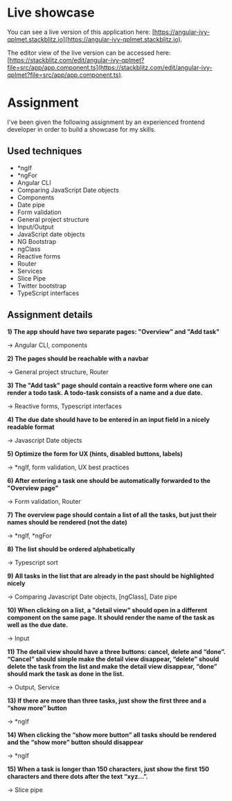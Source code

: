 # Live showcase

You can see a live version of this application here: [https://angular-ivy-qplmet.stackblitz.io](https://angular-ivy-qplmet.stackblitz.io).

The editor view of the live version can be accessed here: [https://stackblitz.com/edit/angular-ivy-qplmet?file=src/app/app.component.ts](https://stackblitz.com/edit/angular-ivy-qplmet?file=src/app/app.component.ts).

# Assignment

I've been given the following assignment by an experienced frontend developer in order to build a showcase for my skills.

## Used techniques

- \*ngIf
- \*ngFor
- Angular CLI
- Comparing JavaScript Date objects
- Components
- Date pipe
- Form validation
- General project structure
- Input/Output
- JavaScript date objects
- NG Bootstrap
- ngClass
- Reactive forms
- Router
- Services
- Slice Pipe
- Twitter bootstrap
- TypeScript interfaces

## Assignment details

**1) The app should have two separate pages: "Overview" and "Add task"**

-> Angular CLI, components

**2) The pages should be reachable with a navbar**

-> General project structure, Router

**3) The "Add task" page should contain a reactive form where one can render a todo task. A todo-task consists of a name and a due date.**

-> Reactive forms, Typescript interfaces

**4) The due date should have to be entered in an input field in a nicely readable format**

-> Javascript Date objects

**5) Optimize the form for UX (hints, disabled buttons, labels)**

-> \*ngIf, form validation, UX best practices

**6) After entering a task one should be automatically forwarded to the "Overview page"**

-> Form validation, Router

**7) The overview page should contain a list of all the tasks, but just their names should be rendered (not the date)**

-> *ngIf, *ngFor

**8) The list should be ordered alphabetically**

-> Typescript sort

**9) All tasks in the list that are already in the past should be highlighted nicely**

-> Comparing Javascript Date objects, [ngClass], Date pipe

**10) When clicking on a list, a "detail view" should open in a different component on the same page. It should render the name of the task as well as the due date.**

-> Input

**11) The detail view should have a three buttons: cancel, delete and “done”. “Cancel” should simple make the detail view disappear, “delete” should delete the task from the list and make the detail view disappear, “done” should mark the task as done in the list.**

-> Output, Service

**13) If there are more than three tasks, just show the first three and a “show more” button**

-> \*ngIf

**14) When clicking the “show more button” all tasks should be rendered and the “show more” button should disappear**

-> \*ngIf

**15) When a task is longer than 150 characters, just show the first 150 characters and there dots after the text “xyz…”.**

-> Slice pipe
